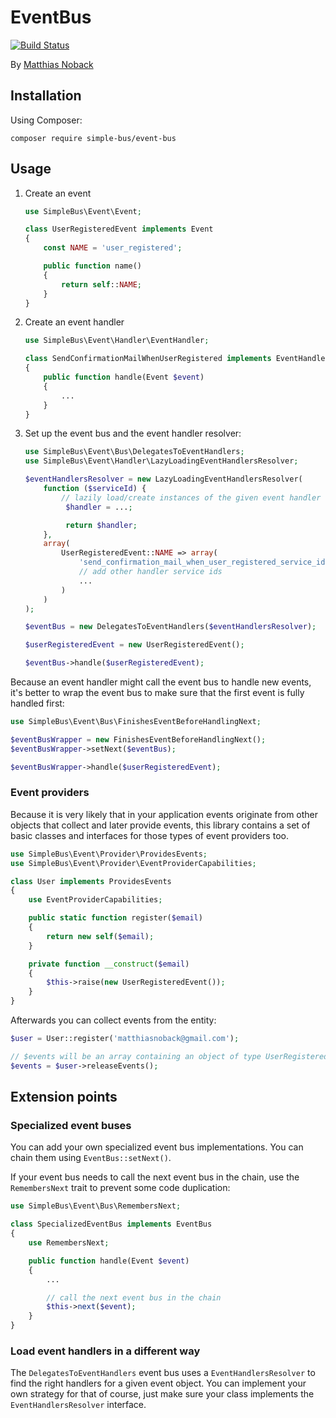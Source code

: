 # EventBus

[![Build Status](https://travis-ci.org/SimleBus/EventBus.svg?branch=master)](https://travis-ci.org/SimpleBus/EventBus)

By [Matthias Noback](http://php-and-symfony.matthiasnoback.nl/)

## Installation

Using Composer:

    composer require simple-bus/event-bus

## Usage

1. Create an event

    ```php
    use SimpleBus\Event\Event;

    class UserRegisteredEvent implements Event
    {
        const NAME = 'user_registered';

        public function name()
        {
            return self::NAME;
        }
    }
    ```

2. Create an event handler

    ```php
    use SimpleBus\Event\Handler\EventHandler;

    class SendConfirmationMailWhenUserRegistered implements EventHandler
    {
        public function handle(Event $event)
        {
            ...
        }
    }
    ```

3. Set up the event bus and the event handler resolver:

    ```php
    use SimpleBus\Event\Bus\DelegatesToEventHandlers;
    use SimpleBus\Event\Handler\LazyLoadingEventHandlersResolver;

    $eventHandlersResolver = new LazyLoadingEventHandlersResolver(
        function ($serviceId) {
            // lazily load/create instances of the given event handler service, e.g. using a service locator
             $handler = ...;

             return $handler;
        },
        array(
            UserRegisteredEvent::NAME => array(
                'send_confirmation_mail_when_user_registered_service_id',
                // add other handler service ids
                ...
            )
        )
    );

    $eventBus = new DelegatesToEventHandlers($eventHandlersResolver);

    $userRegisteredEvent = new UserRegisteredEvent();

    $eventBus->handle($userRegisteredEvent);
    ```

Because an event handler might call the event bus to handle new events, it's better to wrap the event bus to make sure
that the first event is fully handled first:

```php
use SimpleBus\Event\Bus\FinishesEventBeforeHandlingNext;

$eventBusWrapper = new FinishesEventBeforeHandlingNext();
$eventBusWrapper->setNext($eventBus);

$eventBusWrapper->handle($userRegisteredEvent);
```

### Event providers

Because it is very likely that in your application events originate from other objects that collect and later provide
events, this library contains a set of basic classes and interfaces for those types of event providers too.

```php
use SimpleBus\Event\Provider\ProvidesEvents;
use SimpleBus\Event\Provider\EventProviderCapabilities;

class User implements ProvidesEvents
{
    use EventProviderCapabilities;

    public static function register($email)
    {
        return new self($email);
    }

    private function __construct($email)
    {
        $this->raise(new UserRegisteredEvent());
    }
}
```

Afterwards you can collect events from the entity:

```php
$user = User::register('matthiasnoback@gmail.com');

// $events will be an array containing an object of type UserRegisteredEvent
$events = $user->releaseEvents();
```

## Extension points

### Specialized event buses

You can add your own specialized event bus implementations. You can chain them using `EventBus::setNext()`.

If your event bus needs to call the next event bus in the chain, use the `RemembersNext` trait to prevent some code
duplication:

```php
use SimpleBus\Event\Bus\RemembersNext;

class SpecializedEventBus implements EventBus
{
    use RemembersNext;

    public function handle(Event $event)
    {
        ...

        // call the next event bus in the chain
        $this->next($event);
    }
}
```

### Load event handlers in a different way

The `DelegatesToEventHandlers` event bus uses a `EventHandlersResolver` to find the right handlers for a given
event object. You can implement your own strategy for that of course, just make sure your class implements the
`EventHandlersResolver` interface.

